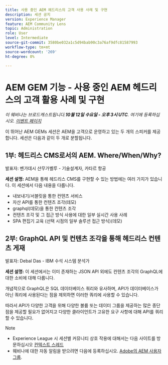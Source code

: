 ```yaml
---
title: 사용 중인 AEM 헤드리스의 고객 사용 사례 및 구현
description: 세션 공지
version: Experience Manager
feature: AEM Community Lens
topic: Administration
role: User
level: Intermediate
source-git-commit: 3580be032a1c5d94bab90c3a76af9dfc81587993
workflow-type: tm+mt
source-wordcount: '269'
ht-degree: 0%

---
```


# AEM GEM 기능 - 사용 중인 AEM 헤드리스의 고객 활용 사례 및 구현

*이 웨비나는 브로드캐스트됩니다.**10월 12일 수요일 - 오후 3시 UTC**. 여기에 등록하십시오. [이벤트 페이지](https://adobe.ly/3dlDWjh)*

이 뛰어난 AEM GEMs 세션은 AEM을 고객으로 운영하고 있는 두 개의 스피커를 제공합니다. 세션은 다음과 같이 두 개로 분할됩니다.

## 1부: 헤드리스 CMS로서의 AEM. Where/When/Why?

발표자: 벤가데시 샨무가벨루 - 기술설계자, 카타르 항공

**세션 설명:**
AEM을 통해 헤드리스 CMS를 구현할 수 있는 방법에는 여러 가지가 있습니다.
이 세션에서 다음 내용을 다룹니다.

* 내보내기/서블릿을 통한 컨텐츠 서비스
* 자산 API를 통한 컨텐츠 조각(데모)
* graphql(데모)을 통한 컨텐츠 조각
* 컨텐츠 조각 및 그 접근 방식 사용에 대한 일부 실시간 사용 사례
* SPA 편집기 교육 (선택 시점의 일부 솔루션 접근 방식)(데모)

## 2부: GraphQL API 및 컨텐츠 조각을 통해 헤드리스 컨텐츠 게재

발표자: Debal Das - IBM 수석 시스템 분석가

**세션 설명:**
이 세션에서는 이미 존재하는 JSON API 외에도 컨텐츠 조각의 GraphQL에 대한 소비에 대해 다룹니다.

개념적으로 GraphQL은 SQL 데이터베이스 쿼리와 유사하며, API가 데이터베이스가 아닌 쿼리에 사용된다는 점을 제외하면 이러한 쿼리에 사용할 수 있습니다.

따라서 API가 다양한 고객을 위해 다양한 볼륨 또는 데이터 그룹을 제공하는 많은 종단점을 제공할 필요가 없어지고 다양한 클라이언트가 고유한 요구 사항에 대해 API를 쿼리할 수 있습니다.

>[!NOTE]
>
>* Experience League 시 세션별 커뮤니티 상호 작용에 대해서는 다음 사이트를 방문하십시오 [컨텍스트 스레드](https://adobe.ly/3r6P4nr)
>* 웨비나에 대한 자동 알림을 받으려면 다음에 등록하십시오. [Adobe의 AEM 사용자 그룹](https://aem-augs.adobe.com/).